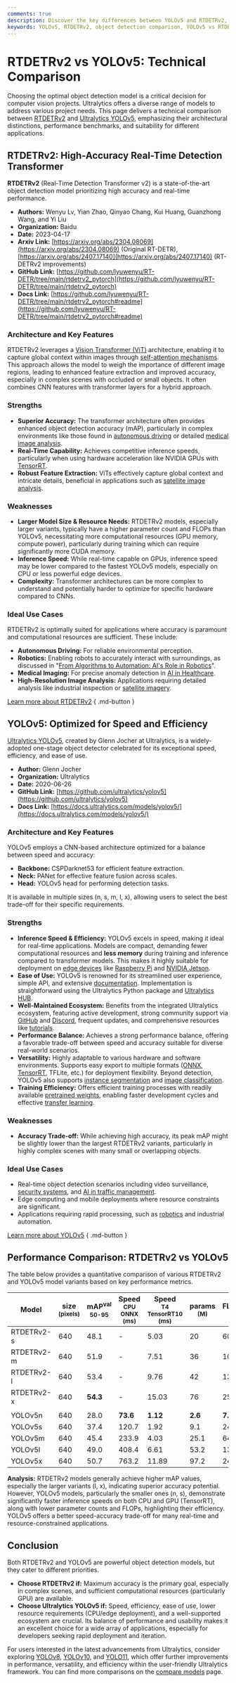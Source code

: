 ```yaml
---
comments: true
description: Discover the key differences between YOLOv5 and RTDETRv2, from architecture to accuracy, and find the best object detection model for your project.
keywords: YOLOv5, RTDETRv2, object detection comparison, YOLOv5 vs RTDETRv2, Ultralytics models, model performance, computer vision, object detection, RTDETR, YOLOv5 features, transformer architecture
---
```


# RTDETRv2 vs YOLOv5: Technical Comparison

Choosing the optimal object detection model is a critical decision for computer vision projects. Ultralytics offers a diverse range of models to address various project needs. This page delivers a technical comparison between [RTDETRv2](https://docs.ultralytics.com/models/rtdetr/) and [Ultralytics YOLOv5](https://docs.ultralytics.com/models/yolov5/), emphasizing their architectural distinctions, performance benchmarks, and suitability for different applications.

<script async src="https://cdn.jsdelivr.net/npm/chart.js"></script>
<script defer src="../../javascript/benchmark.js"></script>

<canvas id="modelComparisonChart" width="1024" height="400" active-models='["RTDETRv2", "YOLOv5"]'></canvas>

## RTDETRv2: High-Accuracy Real-Time Detection Transformer

**RTDETRv2** (Real-Time Detection Transformer v2) is a state-of-the-art object detection model prioritizing high accuracy and real-time performance.

- **Authors:** Wenyu Lv, Yian Zhao, Qinyao Chang, Kui Huang, Guanzhong Wang, and Yi Liu
- **Organization:** Baidu
- **Date:** 2023-04-17
- **Arxiv Link:** [https://arxiv.org/abs/2304.08069](https://arxiv.org/abs/2304.08069) (Original RT-DETR), [https://arxiv.org/abs/2407.17140](https://arxiv.org/abs/2407.17140) (RT-DETRv2 improvements)
- **GitHub Link:** [https://github.com/lyuwenyu/RT-DETR/tree/main/rtdetrv2_pytorch](https://github.com/lyuwenyu/RT-DETR/tree/main/rtdetrv2_pytorch)
- **Docs Link:** [https://github.com/lyuwenyu/RT-DETR/tree/main/rtdetrv2_pytorch#readme](https://github.com/lyuwenyu/RT-DETR/tree/main/rtdetrv2_pytorch#readme)

### Architecture and Key Features

RTDETRv2 leverages a [Vision Transformer (ViT)](https://www.ultralytics.com/glossary/vision-transformer-vit) architecture, enabling it to capture global context within images through [self-attention mechanisms](https://www.ultralytics.com/glossary/self-attention). This approach allows the model to weigh the importance of different image regions, leading to enhanced feature extraction and improved accuracy, especially in complex scenes with occluded or small objects. It often combines CNN features with transformer layers for a hybrid approach.

### Strengths

- **Superior Accuracy:** The transformer architecture often provides enhanced object detection accuracy (mAP), particularly in complex environments like those found in [autonomous driving](https://www.ultralytics.com/solutions/ai-in-automotive) or detailed [medical image analysis](https://www.ultralytics.com/glossary/medical-image-analysis).
- **Real-Time Capability:** Achieves competitive inference speeds, particularly when using hardware acceleration like NVIDIA GPUs with [TensorRT](https://docs.ultralytics.com/integrations/tensorrt/).
- **Robust Feature Extraction:** ViTs effectively capture global context and intricate details, beneficial in applications such as [satellite image analysis](https://www.ultralytics.com/blog/using-computer-vision-to-analyse-satellite-imagery).

### Weaknesses

- **Larger Model Size & Resource Needs:** RTDETRv2 models, especially larger variants, typically have a higher parameter count and FLOPs than YOLOv5, necessitating more computational resources (GPU memory, compute power), particularly during training which can require significantly more CUDA memory.
- **Inference Speed:** While real-time capable on GPUs, inference speed may be lower compared to the fastest YOLOv5 models, especially on CPU or less powerful edge devices.
- **Complexity:** Transformer architectures can be more complex to understand and potentially harder to optimize for specific hardware compared to CNNs.

### Ideal Use Cases

RTDETRv2 is optimally suited for applications where accuracy is paramount and computational resources are sufficient. These include:

- **Autonomous Driving:** For reliable environmental perception.
- **Robotics:** Enabling robots to accurately interact with surroundings, as discussed in "[From Algorithms to Automation: AI's Role in Robotics](https://www.ultralytics.com/blog/from-algorithms-to-automation-ais-role-in-robotics)".
- **Medical Imaging:** For precise anomaly detection in [AI in Healthcare](https://www.ultralytics.com/solutions/ai-in-healthcare).
- **High-Resolution Image Analysis:** Applications requiring detailed analysis like industrial inspection or [satellite imagery](https://www.ultralytics.com/blog/using-computer-vision-to-analyse-satellite-imagery).

[Learn more about RTDETRv2](https://docs.ultralytics.com/models/rtdetr/)
{ .md-button }

## YOLOv5: Optimized for Speed and Efficiency

[Ultralytics YOLOv5](https://docs.ultralytics.com/models/yolov5/), created by Glenn Jocher at Ultralytics, is a widely-adopted one-stage object detector celebrated for its exceptional speed, efficiency, and ease of use.

- **Author:** Glenn Jocher
- **Organization:** Ultralytics
- **Date:** 2020-06-26
- **GitHub Link:** [https://github.com/ultralytics/yolov5](https://github.com/ultralytics/yolov5)
- **Docs Link:** [https://docs.ultralytics.com/models/yolov5/](https://docs.ultralytics.com/models/yolov5/)

### Architecture and Key Features

YOLOv5 employs a CNN-based architecture optimized for a balance between speed and accuracy:

- **Backbone:** CSPDarknet53 for efficient feature extraction.
- **Neck:** PANet for effective feature fusion across scales.
- **Head:** YOLOv5 head for performing detection tasks.

It is available in multiple sizes (n, s, m, l, x), allowing users to select the best trade-off for their specific requirements.

### Strengths

- **Inference Speed & Efficiency:** YOLOv5 excels in speed, making it ideal for real-time applications. Models are compact, demanding fewer computational resources and **less memory** during training and inference compared to transformer models. This makes it highly suitable for deployment on [edge devices](https://www.ultralytics.com/glossary/edge-ai) like [Raspberry Pi](https://docs.ultralytics.com/guides/raspberry-pi/) and [NVIDIA Jetson](https://docs.ultralytics.com/guides/nvidia-jetson/).
- **Ease of Use:** YOLOv5 is renowned for its streamlined user experience, simple API, and extensive [documentation](https://docs.ultralytics.com/yolov5/). Implementation is straightforward using the Ultralytics Python package and [Ultralytics HUB](https://www.ultralytics.com/hub).
- **Well-Maintained Ecosystem:** Benefits from the integrated Ultralytics ecosystem, featuring active development, strong community support via [GitHub](https://github.com/ultralytics/yolov5/issues) and [Discord](https://discord.com/invite/ultralytics), frequent updates, and comprehensive resources like [tutorials](https://docs.ultralytics.com/yolov5/#tutorials).
- **Performance Balance:** Achieves a strong performance balance, offering a favorable trade-off between speed and accuracy suitable for diverse real-world scenarios.
- **Versatility:** Highly adaptable to various hardware and software environments. Supports easy export to multiple formats ([ONNX](https://docs.ultralytics.com/integrations/onnx/), [TensorRT](https://docs.ultralytics.com/integrations/tensorrt/), TFLite, etc.) for deployment flexibility. Beyond detection, YOLOv5 also supports [instance segmentation](https://docs.ultralytics.com/tasks/segment/) and [image classification](https://docs.ultralytics.com/tasks/classify/).
- **Training Efficiency:** Offers efficient training processes with readily available [pretrained weights](https://github.com/ultralytics/yolov5/releases), enabling faster development cycles and effective [transfer learning](https://www.ultralytics.com/glossary/transfer-learning).

### Weaknesses

- **Accuracy Trade-off:** While achieving high accuracy, its peak mAP might be slightly lower than the largest RTDETRv2 variants, particularly in highly complex scenes with many small or overlapping objects.

### Ideal Use Cases

- Real-time object detection scenarios including video surveillance, [security systems](https://docs.ultralytics.com/guides/security-alarm-system/), and [AI in traffic management](https://www.ultralytics.com/blog/ai-in-traffic-management-from-congestion-to-coordination).
- Edge computing and mobile deployments where resource constraints are significant.
- Applications requiring rapid processing, such as [robotics](https://www.ultralytics.com/blog/from-algorithms-to-automation-ais-role-in-robotics) and industrial automation.

[Learn more about YOLOv5](https://docs.ultralytics.com/models/yolov5/)
{ .md-button }

## Performance Comparison: RTDETRv2 vs YOLOv5

The table below provides a quantitative comparison of various RTDETRv2 and YOLOv5 model variants based on key performance metrics.

| Model      | size<br><sup>(pixels) | mAP<sup>val<br>50-95 | Speed<br><sup>CPU ONNX<br>(ms) | Speed<br><sup>T4 TensorRT10<br>(ms) | params<br><sup>(M) | FLOPs<br><sup>(B) |
| ---------- | --------------------- | -------------------- | ------------------------------ | ----------------------------------- | ------------------ | ----------------- |
| RTDETRv2-s | 640                   | 48.1                 | -                              | 5.03                                | 20                 | 60                |
| RTDETRv2-m | 640                   | 51.9                 | -                              | 7.51                                | 36                 | 100               |
| RTDETRv2-l | 640                   | 53.4                 | -                              | 9.76                                | 42                 | 136               |
| RTDETRv2-x | 640                   | **54.3**             | -                              | 15.03                               | 76                 | 259               |
|            |                       |                      |                                |                                     |                    |                   |
| YOLOv5n    | 640                   | 28.0                 | **73.6**                       | **1.12**                            | **2.6**            | **7.7**           |
| YOLOv5s    | 640                   | 37.4                 | 120.7                          | 1.92                                | 9.1                | 24.0              |
| YOLOv5m    | 640                   | 45.4                 | 233.9                          | 4.03                                | 25.1               | 64.2              |
| YOLOv5l    | 640                   | 49.0                 | 408.4                          | 6.61                                | 53.2               | 135.0             |
| YOLOv5x    | 640                   | 50.7                 | 763.2                          | 11.89                               | 97.2               | 246.4             |

**Analysis:** RTDETRv2 models generally achieve higher mAP values, especially the larger variants (l, x), indicating superior accuracy potential. However, YOLOv5 models, particularly the smaller ones (n, s), demonstrate significantly faster inference speeds on both CPU and GPU (TensorRT), along with lower parameter counts and FLOPs, highlighting their efficiency. YOLOv5 offers a better speed-accuracy trade-off for many real-time and resource-constrained applications.

## Conclusion

Both RTDETRv2 and YOLOv5 are powerful object detection models, but they cater to different priorities.

- **Choose RTDETRv2 if:** Maximum accuracy is the primary goal, especially in complex scenes, and sufficient computational resources (particularly GPU) are available.
- **Choose Ultralytics YOLOv5 if:** Speed, efficiency, ease of use, lower resource requirements (CPU/edge deployment), and a well-supported ecosystem are crucial. Its balance of performance and usability makes it an excellent choice for a wide array of applications, especially for developers seeking rapid deployment and iteration.

For users interested in the latest advancements from Ultralytics, consider exploring [YOLOv8](https://docs.ultralytics.com/models/yolov8/), [YOLOv10](https://docs.ultralytics.com/models/yolov10/), and [YOLO11](https://docs.ultralytics.com/models/yolo11/), which offer further improvements in performance, versatility, and efficiency within the user-friendly Ultralytics framework. You can find more comparisons on the [compare models](https://docs.ultralytics.com/compare/) page.
